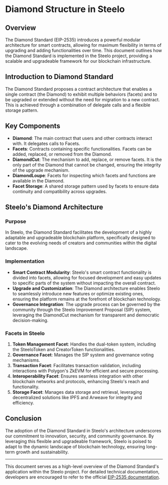 # Diamond Structure in Steelo

## Overview

The Diamond Standard (EIP-2535) introduces a powerful modular architecture for smart contracts, allowing for maximum flexibility in terms of upgrading and adding functionalities over time. This document outlines how the Diamond Standard is implemented in the Steelo project, providing a scalable and upgradeable framework for our blockchain infrastructure.

## Introduction to Diamond Standard

The Diamond Standard proposes a contract architecture that enables a single contract (the Diamond) to exhibit multiple behaviors (facets) and to be upgraded or extended without the need for migration to a new contract. This is achieved through a combination of delegate calls and a flexible storage pattern.

## Key Components

- **Diamond**: The main contract that users and other contracts interact with. It delegates calls to Facets.
- **Facets**: Contracts containing specific functionalities. Facets can be added, replaced, or removed from the Diamond.
- **DiamondCut**: The mechanism to add, replace, or remove facets. It is the only part of the Diamond that cannot be changed, ensuring the integrity of the upgrade mechanism.
- **DiamondLoupe**: Facets for inspecting which facets and functions are available in the Diamond.
- **Facet Storage**: A shared storage pattern used by facets to ensure data continuity and compatibility across upgrades.

## Steelo's Diamond Architecture

### Purpose

In Steelo, the Diamond Standard facilitates the development of a highly adaptable and upgradeable blockchain platform, specifically designed to cater to the evolving needs of creators and communities within the digital landscape.

### Implementation

- **Smart Contract Modularity**: Steelo's smart contract functionality is divided into facets, allowing for focused development and easy updates to specific parts of the system without impacting the overall contract.
- **Upgrade and Customization**: The Diamond architecture enables Steelo to seamlessly introduce new features or optimize existing ones, ensuring the platform remains at the forefront of blockchain technology.
- **Governance Integration**: The upgrade process can be governed by the community through the Steelo Improvement Proposal (SIP) system, leveraging the DiamondCut mechanism for transparent and democratic decision-making.

### Facets in Steelo

1. **Token Management Facet**: Handles the dual-token system, including the SteeloToken and CreatorToken functionalities.
2. **Governance Facet**: Manages the SIP system and governance voting mechanisms.
3. **Transaction Facet**: Facilitates transaction validation, including interactions with Polygon's ZkEVM for efficient and secure processing.
4. **Interoperability Facet**: Ensures seamless integration with other blockchain networks and protocols, enhancing Steelo's reach and functionality.
5. **Storage Facet**: Manages data storage and retrieval, leveraging decentralized solutions like IPFS and Arweave for integrity and efficiency.

## Conclusion

The adoption of the Diamond Standard in Steelo's architecture underscores our commitment to innovation, security, and community governance. By leveraging this flexible and upgradeable framework, Steelo is poised to adapt to the dynamic landscape of blockchain technology, ensuring long-term growth and sustainability.

---

This document serves as a high-level overview of the Diamond Standard's application within the Steelo project. For detailed technical documentation, developers are encouraged to refer to the official [EIP-2535 documentation](https://eips.ethereum.org/EIPS/eip-2535).